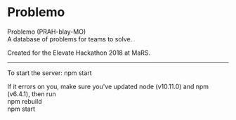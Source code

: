 # Problemo

Problemo (PRAH-blay-MO)  
A database of problems for teams to solve.  

Created for the Elevate Hackathon 2018 at MaRS.

--------

To start the server:
npm start

If it errors on you, make sure you've updated node (v10.11.0) and npm (v6.4.1), then run  
npm rebuild  
npm start  
